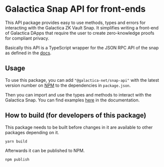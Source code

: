 # Galactica Snap API for front-ends

This API package provides easy to use methods, types and errors for interacting with the Galactica ZK Vault Snap. It simplifies writing a front-end of Galactica DApps that require the user to create zero-knowledge proofs for compliant privacy.

Basically this API is a TypeScript wrapper for the JSON RPC API of the snap as defined in the [docs](https://docs.galactica.com/galactica-developer-documentation/building-a-galactica-dapp/front-end/galactica-snap-json-rpc-api).

## Usage

To use this package, you can add `"@galactica-net/snap-api"` with the latest version number on [NPM](https://www.npmjs.com/package/@galactica-net/snap-api) to the dependencies in `package.json`.

Then you can import and use the types and methods to interact with the Galactica Snap. You can find examples [here](https://docs.galactica.com/galactica-developer-documentation/building-a-galactica-dapp/front-end/guided-example) in the documentation.

## How to build (for developers of this package)

This package needs to be built before changes in it are available to other packages depending on it.

```
yarn build
```

Afterwards it can be published to NPM.

```
npm publish
```
